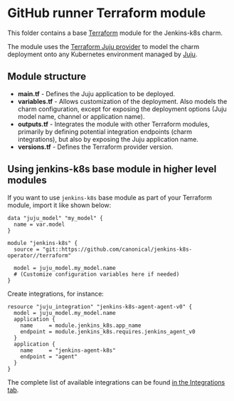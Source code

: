 <!-- vale Canonical.007-Headings-sentence-case = NO -->
# GitHub runner Terraform module
<!-- vale Canonical.007-Headings-sentence-case = YES -->

This folder contains a base [Terraform][Terraform] module for the Jenkins-k8s charm.

The module uses the [Terraform Juju provider][Terraform Juju provider] to model the charm
deployment onto any Kubernetes environment managed by [Juju][Juju].

## Module structure

- **main.tf** - Defines the Juju application to be deployed.
- **variables.tf** - Allows customization of the deployment. Also models the charm configuration, 
  except for exposing the deployment options (Juju model name, channel or application name).
- **outputs.tf** - Integrates the module with other Terraform modules, primarily
  by defining potential integration endpoints (charm integrations), but also by exposing
  the Juju application name.
- **versions.tf** - Defines the Terraform provider version.

## Using jenkins-k8s base module in higher level modules

If you want to use `jenkins-k8s` base module as part of your Terraform module, import it
like shown below:

```text
data "juju_model" "my_model" {
  name = var.model
}

module "jenkins-k8s" {
  source = "git::https://github.com/canonical/jenkins-k8s-operator//terraform"

  model = juju_model.my_model.name
  # (Customize configuration variables here if needed)
}
```

Create integrations, for instance:

```text
resource "juju_integration" "jenkins-k8s-agent-agent-v0" {
  model = juju_model.my_model.name
  application {
    name     = module.jenkins_k8s.app_name
    endpoint = module.jenkins_k8s.requires.jenkins_agent_v0
  }
  application {
    name     = "jenkins-agent-k8s"
    endpoint = "agent"
  }
}
```

The complete list of available integrations can be found [in the Integrations tab][jenkins-k8s-integrations].

[Terraform]: https://www.terraform.io/
[Terraform Juju provider]: https://registry.terraform.io/providers/juju/juju/latest
[Juju]: https://juju.is
[jenkins-k8s-integrations]: https://charmhub.io/jenkins-k8s/integrations
